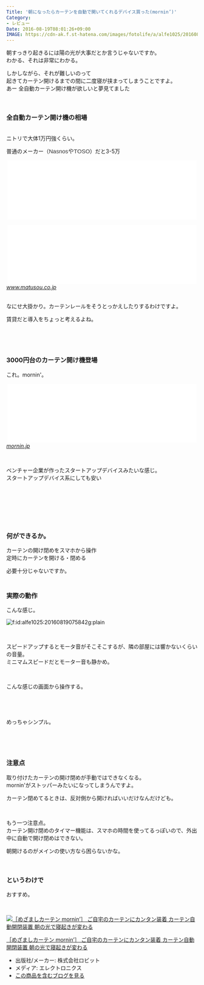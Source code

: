 ```yaml
---
Title: '朝になったらカーテンを自動で開いてくれるデバイス買った(mornin’)'
Category:
- レビュー
Date: 2016-08-19T08:01:26+09:00
IMAGE: https://cdn-ak.f.st-hatena.com/images/fotolife/a/alfe1025/20160819/20160819075842.gif
---
```


<p>朝すっきり起きるには陽の光が大事だとか言うじゃないですか。<br />わかる、それは非常にわかる。</p>
<p>しかしながら、それが難しいのって<br />起きてカーテン開けるまでの間に二度寝が挟まってしまうことですよ。<br />あー 全自動カーテン開け機が欲しいと夢見てました</p>
<p> </p>

### 全自動カーテン開け機の相場

<p><br />ニトリで大体1万円強くらい。</p>
<p>普通のメーカー（<span style="color: #333333; font-family: メイリオ, Meiryo, Osaka, sans-serif; font-size: 15px; font-style: normal; font-variant-ligatures: normal; font-variant-caps: normal; font-weight: normal; letter-spacing: normal; line-height: 21px; orphans: 2; text-align: left; text-indent: 0px; text-transform: none; white-space: normal; widows: 2; word-spacing: 0px; -webkit-text-stroke-width: 0px; display: inline !important; float: none;">NasnosやTOSO</span>）だと3-5万</p>
<p><iframe class="embed-card embed-webcard" style="display: block; width: 100%; height: 155px; max-width: 500px; margin: auto;" title="電動カーテンレール特集" src="//hatenablog-parts.com/embed?url=https%3A%2F%2Fwww.nitori-net.jp%2Fstore%2Fja%2Fec%2F%25E9%259B%25BB%25E5%258B%2595%25E3%2582%25AB%25E3%2583%25BC%25E3%2583%2586%25E3%2583%25B3%25E3%2583%25AC%25E3%2583%25BC%25E3%2583%25AB%25E7%2589%25B9%25E9%259B%2586" frameborder="0" scrolling="no"></iframe></p>
<p><iframe class="embed-card embed-webcard" style="display: block; width: 100%; height: 155px; max-width: 500px; margin: auto;" title="電動・紐引きレール｜カーテンレールの激安通販【松装】" src="//hatenablog-parts.com/embed?url=http%3A%2F%2Fwww.matusou.co.jp%2Fcurtainrail%2Felectric.html" frameborder="0" scrolling="no"></iframe><cite class="hatena-citation"><a href="http://www.matusou.co.jp/curtainrail/electric.html">www.matusou.co.jp</a></cite></p>
<p><br />なにせ大掛かり。カーテンレールをそうとっかえしたりするわけですよ。</p>
<p>賃貸だと導入をちょっと考えるよね。</p>
<p> </p>
<p> </p>

### 3000円台のカーテン開け機登場

<p>これ。mornin'。</p>
<p><iframe class="embed-card embed-webcard" style="display: block; width: 100%; height: 155px; max-width: 500px; margin: auto;" title="めざましカーテン mornin'" src="//hatenablog-parts.com/embed?url=http%3A%2F%2Fmornin.jp%2F" frameborder="0" scrolling="no"></iframe><cite class="hatena-citation"><a href="http://mornin.jp/">mornin.jp</a></cite></p>
<p> </p>
<p>ベンチャー企業が作ったスタートアップデバイスみたいな感じ。<br />スタートアップデバイス系にしても安い</p>
<p> </p>
<p><img class="magnifiable" src="https://lh3.googleusercontent.com/-7SDBlde3uQc/V7WIq4lNG4I/AAAAAAAAUas/Nk4Mb0A-12YFTdiBtpmppG3oDdKStON-wCKgB/s1024/DSC01197.JPG" alt="" /></p>
<p> </p>
<p> </p>

### 何ができるか。

<p>カーテンの開け閉めをスマホから操作<br />定時にカーテンを開ける・閉める</p>
<p>必要十分じゃないですか。</p>

### <br />実際の動作

<p>こんな感じ。</p>
<p><img class="hatena-fotolife" title="f:id:alfe1025:20160819075842g:plain" src="https://cdn-ak.f.st-hatena.com/images/fotolife/a/alfe1025/20160819/20160819075842.gif" alt="f:id:alfe1025:20160819075842g:plain" /></p>
<p> </p>
<p>スピードアップするとモータ音がそこそこするが、隣の部屋には響かないくらいの音量。<br />ミニマムスピードだとモーター音も静かめ。</p>
<p> </p>
<p>こんな感じの画面から操作する。</p>
<p><img class="magnifiable" src="https://cdn-ak.f.st-hatena.com/images/fotolife/a/alfe1025/20010426/20010426082150.png" alt="" /></p>
<p><img class="magnifiable" src="https://cdn-ak.f.st-hatena.com/images/fotolife/a/alfe1025/20010426/20010426082200.png" alt="" /></p>
<p> </p>
<p>めっちゃシンプル。</p>
<p> </p>
<p> </p>

### 注意点

<p>取り付けたカーテンの開け閉めが手動ではできなくなる。<br />mornin'がストッパーみたいになってしまうんですよ。</p>
<p>カーテン閉めてるときは、反対側から開ければいいだけなんだけども。</p>
<p> </p>
<p>もう一つ注意点。<br />カーテン開け閉めのタイマー機能は、スマホの時間を使ってるっぽいので、外出中に自動で開け閉めはできない。</p>
<p>朝開けるのがメインの使い方なら困らないかな。</p>
<p> </p>

### というわけで

<p>おすすめ。</p>
<p> </p>
<div class="freezed">
<div class="hatena-asin-detail"><a href="http://www.amazon.co.jp/exec/obidos/ASIN/B01ERLNK72/ab1025-22/"><img class="hatena-asin-detail-image" title="［めざましカーテン mornin’］ ご自宅のカーテンにカンタン装着 カーテン自動開閉装置 朝の光で寝起きが変わる" src="http://ecx.images-amazon.com/images/I/31SgVUj6DYL._SL160_.jpg" alt="［めざましカーテン mornin’］ ご自宅のカーテンにカンタン装着 カーテン自動開閉装置 朝の光で寝起きが変わる" /></a>
<div class="hatena-asin-detail-info">
<p class="hatena-asin-detail-title"><a href="http://www.amazon.co.jp/exec/obidos/ASIN/B01ERLNK72/ab1025-22/">［めざましカーテン mornin’］ ご自宅のカーテンにカンタン装着 カーテン自動開閉装置 朝の光で寝起きが変わる</a></p>
<ul>
<li><span class="hatena-asin-detail-label">出版社/メーカー:</span> 株式会社ロビット</li>
<li><span class="hatena-asin-detail-label">メディア:</span> エレクトロニクス</li>
<li><a href="http://d.hatena.ne.jp/asin/B01ERLNK72/ab1025-22" target="_blank">この商品を含むブログを見る</a></li>
</ul>
</div>
<div class="hatena-asin-detail-foot"> </div>
</div>
</div>
<p> </p>
